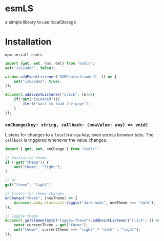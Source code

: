 # esmLS
a simple library to use localStorage

# Installation
```
npm install esmls
```

```js
import {get, set, has, del} from "esmls";
set("isLoaded", false);

window.addEventListener("DOMContentLoaded", () => {
    set("isLoaded", true);
});

document.addEventListener("click", (e)=>{
    if(!get("isLoaded")){
        alert("wait to load the page");
    }
});
```

### `onChange(key: string, callback: (newValue: any) => void)`
Listens for changes to a `localStorage` key, even across browser tabs. The `callback` is triggered whenever the value changes.

```javascript
import { get, set, onChange } from "esmls";

// Initialize theme
if (!get("theme")) {
    set("theme", "light");
}

// or
get("theme", "light")

// Listen for theme changes
onChange("theme", (newTheme) => {
    document.body.classList.toggle("dark-mode", newTheme === "dark");
});

// Toggle theme
document.getElementById("toggle-theme").addEventListener("click", () => {
    const currentTheme = get("theme");
    set("theme", currentTheme === "light" ? "dark" : "light");
});
```
